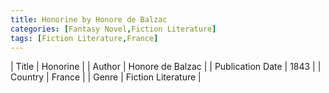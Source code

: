```yaml
---
title: Honorine by Honore de Balzac
categories: [Fantasy Novel,Fiction Literature]
tags: [Fiction Literature,France]
---
```

        
| Title | Honorine  |
| Author |  Honore de Balzac  |
| Publication Date | 1843   |
| Country | France |
| Genre | Fiction Literature  |
        